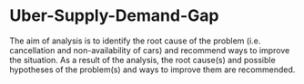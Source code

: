 # Uber-Supply-Demand-Gap
The aim of analysis is to identify the root cause of the problem (i.e. cancellation and non-availability of cars) and recommend ways to improve the situation. As a result of the analysis, the root cause(s) and possible hypotheses of the problem(s) and ways to improve them are recommended.

